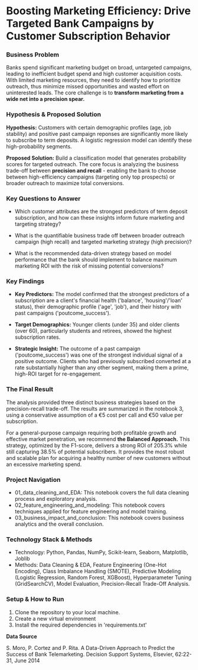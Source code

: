 # Boosting Marketing Efficiency: Drive Targeted Bank Campaigns by Customer Subscription Behavior

### Business Problem
Banks spend significant marketing budget on broad, untargeted campaigns, leading to inefficient budget spend and high customer acquisition costs. With limited marketing resources, they need to identify how to prioritize outreach, thus minimize missed opportunities and wasted effort on uninterested leads. The core challenge is to **transform marketing from a wide net into a precision spear.**

### Hypothesis & Proposed Solution
**Hypothesis:** Customers with certain demographic profiles (age, job stability) and positive past campaign reponses are significantly more likely to subscribe to term deposits. A logistic regression model can identify these high-probability segments.

**Proposed Solution:** Build a classification model that generates probability scores for targeted outreach. The core focus is analyzing the business trade-off between **precision and recall** - enabling the bank to choose between high-efficiency campaigns (targeting only top prospects) or broader outreach to maximize total conversions.

### Key Questions to Answer
- Which customer attributes are the strongest predictors of term deposit subscription, and how can these insights inform future marketing and targeting strategy?

- What is the quantifiable business trade off between broader outreach campaign (high recall) and targeted marketing strategy (high precision)?

- What is the recommended data-driven strategy based on model performance that the bank should implement to balance maximum marketing ROI with the risk of missing potential conversions?

### Key Findings
- **Key Predictors:** The model confirmed that the strongest predictors of a subscription are a client's financial health ('balance', 'housing'/'loan' status), their demographic profile ('age', 'job'), and their history with past campaigns ('poutcome_success'). 

- **Target Demographics:** Younger clients (under 35) and older clients (over 60), particularly students and retirees, showed the highest subscription rates.

- **Strategic Insight:** The outcome of a past campaign ('poutcome_success') was one of the strongest individual signal of a positive outcome. Clients who had previously subscribed converted at a rate substantially higher than any other segment, making them a prime, high-ROI target for re-engagement.

### The Final Result

The analysis provided three distinct business strategies based on the precision-recall trade-off. The results are summarized in the notebook 3, using a conservative assumption of a €5 cost per call and €50 value per subscription. 

For a general-purpose campaign requiring both profitable growth and effective market penetration, we recommend **the Balanced Approach.** This strategy, optimized by the F1-score, delivers a strong ROI of 205.3% while still capturing 38.5% of potential subscribers. It provides the most robust and scalable plan for acquiring a healthy number of new customers without an excessive marketing spend.

### Project Navigation
- 01_data_cleaning_and_EDA: This notebook covers the full data cleaning process and exploratory analysis. 
- 02_feature_engineering_and_modeling: This notebook covers techniques applied for feature engineering and model training.
- 03_business_impact_and_conclusion: This notebook covers business analytics and the overall conclusion.

### Technology Stack & Methods
- Technology: Python, Pandas, NumPy, Scikit-learn, Seaborn, Matplotlib, Joblib
- Methods: Data Cleaning & EDA, Feature Engineering (One-Hot Encoding), Class Imbalance Handling (SMOTE), Predictive Modeling (Logistic Regression, Random Forest, XGBoost), Hyperparameter Tuning (GridSearchCV), Model Evaluation, Precision-Recall Trade-Off Analysis.

### Setup & How to Run
1. Clone the repository to your local machine.
2. Create a new virtual environment
3. Install the required dependencies in 'requirements.txt'

**Data Source**

S. Moro, P. Cortez and P. Rita. A Data-Driven Approach to Predict the Success of Bank Telemarketing. Decision Support Systems, Elsevier, 62:22-31, June 2014
